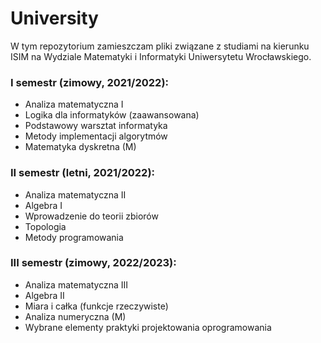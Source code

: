 # University

W tym repozytorium zamieszczam pliki związane z studiami na kierunku ISIM na Wydziale Matematyki i Informatyki Uniwersytetu Wrocławskiego.

### I semestr (zimowy, 2021/2022):

- Analiza matematyczna I
- Logika dla informatyków (zaawansowana)
- Podstawowy warsztat informatyka
- Metody implementacji algorytmów
- Matematyka dyskretna (M)

### II semestr (letni, 2021/2022):

- Analiza matematyczna II
- Algebra I
- Wprowadzenie do teorii zbiorów
- Topologia
- Metody programowania

### III semestr (zimowy, 2022/2023):

- Analiza matematyczna III
- Algebra II
- Miara i całka (funkcje rzeczywiste)
- Analiza numeryczna (M)
- Wybrane elementy praktyki projektowania oprogramowania
